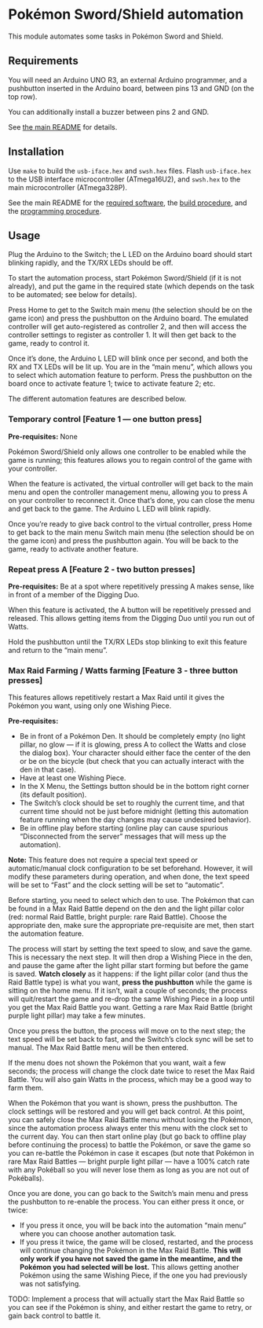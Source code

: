 Pokémon Sword/Shield automation
===============================

This module automates some tasks in Pokémon Sword and Shield.

Requirements
------------

You will need an Arduino UNO R3, an external Arduino programmer, and a
pushbutton inserted in the Arduino board, between pins 13 and GND (on the top
row).

You can additionally install a buzzer between pins 2 and GND.

See [the main README](../../README.md#required-hardware) for details.

Installation
------------

Use `make` to build the `usb-iface.hex` and `swsh.hex` files. Flash
`usb-iface.hex` to the USB interface microcontroller (ATmega16U2), and
`swsh.hex` to the main microcontroller (ATmega328P).

See the main README for the
[required software](../../README.md#required-software), the
[build procedure](../../README.md#building), and the
[programming procedure](../../README.md#programming).

Usage
-----

Plug the Arduino to the Switch; the L LED on the Arduino board should start
blinking rapidly, and the TX/RX LEDs should be off.

To start the automation process, start Pokémon Sword/Shield (if it is not
already), and put the game in the required state (which depends on the task to
be automated; see below for details).

Press Home to get to the Switch main menu (the selection should be on
the game icon) and press the pushbutton on the Arduino board. The emulated
controller will get auto-registered as controller 2, and then will access the
controller settings to register as controller 1. It will then get back to the
game, ready to control it.

Once it’s done, the Arduino L LED will blink once per second, and both the
RX and TX LEDs will be lit up. You are in the “main menu”, which allows you
to select which automation feature to perform. Press the pushbutton on the
board once to activate feature 1; twice to activate feature 2; etc.

The different automation features are described below.

### Temporary control [Feature 1 — one button press]

**Pre-requisites:** None

Pokémon Sword/Shield only allows one controller to be enabled while the game
is running; this features allows you to regain control of the game with your
controller.

When the feature is activated, the virtual controller will get back to the
main menu and open the controller management menu, allowing you to press A on
your controller to reconnect it. Once that’s done, you can close the menu
and get back to the game. The Arduino L LED will blink rapidly.

Once you’re ready to give back control to the virtual controller, press Home
to get back to the main menu Switch main menu (the selection should be on
the game icon) and press the pushbutton again. You will be back to the
game, ready to activate another feature.

### Repeat press A [Feature 2 - two button presses]

**Pre-requisites:** Be at a spot where repetitively pressing A makes sense,
like in front of a member of the Digging Duo.

When this feature is activated, the A button will be repetitively pressed and
released. This allows getting items from the Digging Duo until you run out
of Watts.

Hold the pushbutton until the TX/RX LEDs stop blinking to exit this feature
and return to the “main menu”.

### Max Raid Farming / Watts farming [Feature 3 - three button presses]

This features allows repetitively restart a Max Raid until it gives the Pokémon you want,
using only one Wishing Piece.

**Pre-requisites:**

 - Be in front of a Pokémon Den. It should be completely empty (no light pillar, no glow
   — if it is glowing, press A to collect the Watts and close the dialog box). Your
   character should either face the center of the den or be on the bicycle (but check that
   you can actually interact with the den in that case).
 - Have at least one Wishing Piece.
 - In the X Menu, the Settings button should be in the bottom right corner (its default
   position).
 - The Switch’s clock should be set to roughly the current time, and that current time
   should not be just before midnight (letting this automation feature running when the
   day changes may cause undesired behavior).
 - Be in offline play before starting (online play can cause spurious “Disconnected from
   the server” messages that will mess up the automation).

**Note:** This feature does not require a special text speed or automatic/manual clock
configuration to be set beforehand. However, it will modify these parameters during
operation, and when done, the text speed will be set to “Fast” and the clock setting
will be set to “automatic”.

Before starting, you need to select which den to use. The Pokémon that can be found in
a Max Raid Battle depend on the den and the light pillar color (red: normal Raid Battle,
bright purple: rare Raid Battle). Choose the appropriate den, make sure the appropriate
pre-requisite are met, then start the automation feature.

The process will start by setting the text speed to slow, and save the game. This is
necessary the next step. It will then drop a Wishing Piece in the den, and pause the game
after the light pillar start forming but before the game is saved. **Watch closely** as it
happens: if the light pillar color (and thus the Raid Battle type) is what you want,
**press the pushbutton** while the game is sitting on the home menu. If it isn’t, wait
a couple of seconds; the process will quit/restart the game and re-drop the same Wishing
Piece in a loop until you get the Max Raid Battle you want. Getting a rare Max Raid Battle
(bright purple light pillar) may take a few minutes.

Once you press the button, the process will move on to the next step; the text speed will
be set back to fast, and the Switch’s clock sync will be set to manual. The Max Raid
Battle menu will be then entered.

If the menu does not shown the Pokémon that you want, wait a few seconds; the process will
change the clock date twice to reset the Max Raid Battle. You will also gain Watts in the
process, which may be a good way to farm them.

When the Pokémon that you want is shown, press the pushbutton. The clock settings will
be restored and you will get back control. At this point, you can safely close the Max
Raid Battle menu without losing the Pokémon, since the automation process always enter
this menu with the clock set to the current day. You can then start online play (but
go back to offline play before continuing the process) to battle the Pokémon, or save the
game so you can re-battle the Pokémon in case it escapes (but note that Pokémon in rare
Max Raid Battles — bright purple light pillar — have a 100% catch rate with any Pokéball
so you will never lose them as long as you are not out of Pokéballs).

Once you are done, you can go back to the Switch’s main menu and press the pushbutton to
re-enable the process. You can either press it once, or twice:

 - If you press it once, you will be back into the automation “main menu” where you can
   choose another automation task.
 - If you press it twice, the game will be closed, restarted, and the process will
   continue changing the Pokémon in the Max Raid Battle. **This will only work if you have
   not saved the game in the meantime, and the Pokémon you had selected will be lost.**
   This allows getting another Pokémon using the same Wishing Piece, if the one you had
   previously was not satisfying.

TODO: Implement a process that will actually start the Max Raid Battle so you can see
if the Pokémon is shiny, and either restart the game to retry, or gain back control to
battle it.
